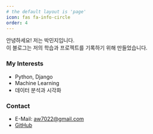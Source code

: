 ```yaml
---
# the default layout is 'page'
icon: fas fa-info-circle
order: 4
---
```


안녕하세요! 저는 박민지입니다.  
이 블로그는 저의 학습과 프로젝트를 기록하기 위해 만들었습니다.

### My Interests
- Python, Django
- Machine Learning
- 데이터 분석과 시각화

### Contact
- E-Mail: aw7022@gmail.com
- [GitHub](https://github.com/Mminzy22)
